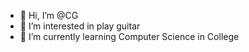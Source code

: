 - 👋 Hi, I’m @CG
- 👀 I’m interested in play guitar
- 🌱 I’m currently learning Computer Science in College

<!---
CG-2024/CG-2024 is a ✨ special ✨ repository because its `README.md` (this file) appears on your GitHub profile.
You can click the Preview link to take a look at your changes.
--->
